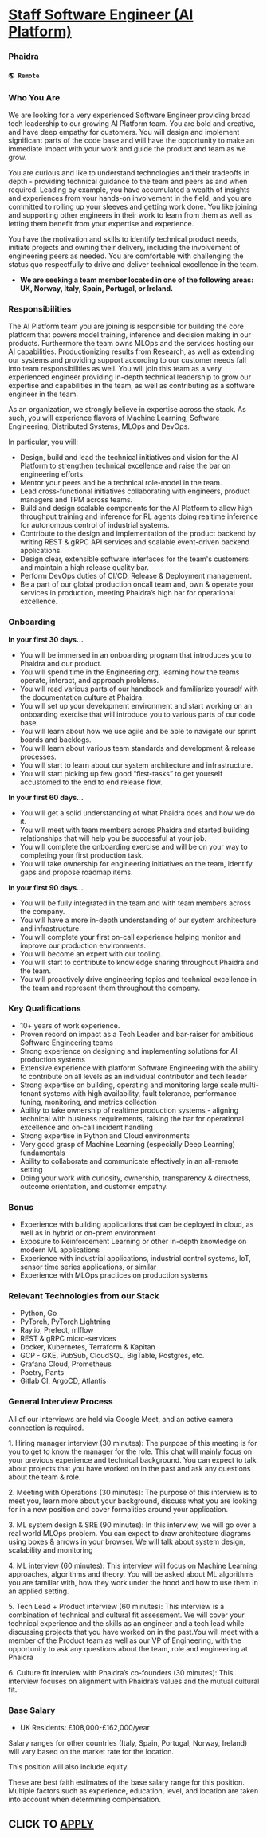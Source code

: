 # [Staff Software Engineer (AI Platform)](https://www.remotewlb.com/apply/staff-software-engineer-ai-platform)  
### Phaidra  
#### `🌎 Remote`  

### **Who You Are**

We are looking for a very experienced Software Engineer providing broad tech leadership to our growing AI Platform team. You are bold and creative, and have deep empathy for customers. You will design and implement significant parts of the code base and will have the opportunity to make an immediate impact with your work and guide the product and team as we grow.

You are curious and like to understand technologies and their tradeoffs in depth - providing technical guidance to the team and peers as and when required. Leading by example, you have accumulated a wealth of insights and experiences from your hands-on involvement in the field, and you are committed to rolling up your sleeves and getting work done. You like joining and supporting other engineers in their work to learn from them as well as letting them benefit from your expertise and experience.

You have the motivation and skills to identify technical product needs, initiate projects and owning their delivery, including the involvement of engineering peers as needed. You are comfortable with challenging the status quo respectfully to drive and deliver technical excellence in the team.

  * **We are seeking a team member located in one of the following areas: UK, Norway, Italy, Spain, Portugal, or Ireland.**

### **Responsibilities**

The AI Platform team you are joining is responsible for building the core platform that powers model training, inference and decision making in our products. Furthermore the team owns MLOps and the services hosting our AI capabilities. Productionizing results from Research, as well as extending our systems and providing support according to our customer needs fall into team responsibilities as well. You will join this team as a very experienced engineer providing in-depth technical leadership to grow our expertise and capabilities in the team, as well as contributing as a software engineer in the team.

As an organization, we strongly believe in expertise across the stack. As such, you will experience flavors of Machine Learning, Software Engineering, Distributed Systems, MLOps and DevOps.

In particular, you will:

  * Design, build and lead the technical initiatives and vision for the AI Platform to strengthen technical excellence and raise the bar on engineering efforts.
  * Mentor your peers and be a technical role-model in the team.
  * Lead cross-functional initiatives collaborating with engineers, product managers and TPM across teams.
  * Build and design scalable components for the AI Platform to allow high throughput training and inference for RL agents doing realtime inference for autonomous control of industrial systems.
  * Contribute to the design and implementation of the product backend by writing REST & gRPC API services and scalable event-driven backend applications.
  * Design clear, extensible software interfaces for the team's customers and maintain a high release quality bar.
  * Perform DevOps duties of CI/CD, Release & Deployment management.
  * Be a part of our global production oncall team and, own & operate your services in production, meeting Phaidra’s high bar for operational excellence.

### Onboarding

**In your first 30 days…**

  * You will be immersed in an onboarding program that introduces you to Phaidra and our product.
  * You will spend time in the Engineering org, learning how the teams operate, interact, and approach problems.
  * You will read various parts of our handbook and familiarize yourself with the documentation culture at Phaidra.
  * You will set up your development environment and start working on an onboarding exercise that will introduce you to various parts of our code base.
  * You will learn about how we use agile and be able to navigate our sprint boards and backlogs.
  * You will learn about various team standards and development & release processes.
  * You will start to learn about our system architecture and infrastructure.
  * You will start picking up few good “first-tasks” to get yourself accustomed to the end to end release flow.

**In your first 60 days…**

  * You will get a solid understanding of what Phaidra does and how we do it.
  * You will meet with team members across Phaidra and started building relationships that will help you be successful at your job.
  * You will complete the onboarding exercise and will be on your way to completing your first production task.
  * You will take ownership for engineering initiatives on the team, identify gaps and propose roadmap items.

**In your first 90 days…**

  * You will be fully integrated in the team and with team members across the company.
  * You will have a more in-depth understanding of our system architecture and infrastructure.
  * You will complete your first on-call experience helping monitor and improve our production environments.
  * You will become an expert with our tooling.
  * You will start to contribute to knowledge sharing throughout Phaidra and the team.
  * You will proactively drive engineering topics and technical excellence in the team and represent them throughout the company.

### Key Qualifications

  * 10+ years of work experience.
  * Proven record on impact as a Tech Leader and bar-raiser for ambitious Software Engineering teams
  * Strong experience on designing and implementing solutions for AI production systems
  * Extensive experience with platform Software Engineering with the ability to contribute on all levels as an individual contributor and tech leader
  * Strong expertise on building, operating and monitoring large scale multi-tenant systems with high availability, fault tolerance, performance tuning, monitoring, and metrics collection
  * Ability to take ownership of realtime production systems - aligning technical with business requirements, raising the bar for operational excellence and on-call incident handling
  * Strong expertise in Python and Cloud environments
  * Very good grasp of Machine Learning (especially Deep Learning) fundamentals
  * Ability to collaborate and communicate effectively in an all-remote setting
  * Doing your work with curiosity, ownership, transparency & directness, outcome orientation, and customer empathy.

### **Bonus**

  * Experience with building applications that can be deployed in cloud, as well as in hybrid or on-prem environment
  * Exposure to Reinforcement Learning or other in-depth knowledge on modern ML applications
  * Experience with industrial applications, industrial control systems, IoT, sensor time series applications, or similar
  * Experience with MLOps practices on production systems

### Relevant Technologies from our Stack

  * Python, Go
  * PyTorch, PyTorch Lightning
  * Ray.io, Prefect, mlflow
  * REST & gRPC micro-services
  * Docker, Kubernetes, Terraform & Kapitan
  * GCP - GKE, PubSub, CloudSQL, BigTable, Postgres, etc.
  * Grafana Cloud, Prometheus
  * Poetry, Pants
  * Gitlab CI, ArgoCD, Atlantis

### **General Interview Process**

All of our interviews are held via Google Meet, and an active camera connection is required.

1\. Hiring manager interview (30 minutes): The purpose of this meeting is for you to get to know the manager for the role. This chat will mainly focus on your previous experience and technical background. You can expect to talk about projects that you have worked on in the past and ask any questions about the team & role.

2\. Meeting with Operations (30 minutes): The purpose of this interview is to meet you, learn more about your background, discuss what you are looking for in a new position and cover formalities around your application.

3\. ML system design & SRE (90 minutes): In this interview, we will go over a real world MLOps problem. You can expect to draw architecture diagrams using boxes & arrows in your browser. We will talk about system design, scalability and monitoring

4\. ML interview (60 minutes): This interview will focus on Machine Learning approaches, algorithms and theory. You will be asked about ML algorithms you are familiar with, how they work under the hood and how to use them in an applied setting.

5\. Tech Lead + Product interview (60 minutes): This interview is a combination of technical and cultural fit assessment. We will cover your technical experience and the skills as an engineer and a tech lead while discussing projects that you have worked on in the past.You will meet with a member of the Product team as well as our VP of Engineering, with the opportunity to ask any questions about the team, role and engineering at Phaidra

6\. Culture fit interview with Phaidra’s co-founders (30 minutes): This interview focuses on alignment with Phaidra’s values and the mutual cultural fit.

### **Base Salary**

  * UK Residents: £108,000-£162,000/year

Salary ranges for other countries (Italy, Spain, Portugal, Norway, Ireland) will vary based on the market rate for the location.

This position will also include equity.

These are best faith estimates of the base salary range for this position. Multiple factors such as experience, education, level, and location are taken into account when determining compensation.

  
## CLICK TO [APPLY](https://www.remotewlb.com/apply/staff-software-engineer-ai-platform)

